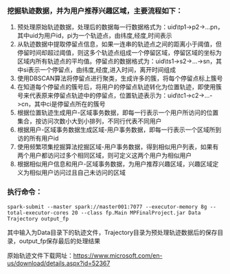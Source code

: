 ### 挖掘轨迹数据，并为用户推荐兴趣区域，主要流程如下：
1. 预处理原始轨迹数据，处理后的数据每一行数据格式为：uid\tp1->p2->...pn，其中uid为用户id，pi为一个轨迹点，由纬度,经度,时间表示
2. 从轨迹数据中提取停留点信息，如果一连串的轨迹点之间的距离小于阈值，但停留时间却超过阈值，则这多个轨迹点组成一个停留区域，停留区域的坐标为区域内所有轨迹点的平均值。停留点的数据格式为：uid\ts1->s2->...->sn，其中si表示一个停留点，由纬度,经度,进入时间，离开时间组成
3. 使用DBSCAN算法将停留点进行聚类，生成许多的簇，将每个停留点标上簇号
4. 在知道每个停留点的簇号后，将用户的停留点轨迹转化为位置轨迹，即使用簇号来代表原来停留点轨迹中的停留点，位置轨迹表示为：uid\tc1->c2->...->cn，其中ci是停留点所在的簇号
5. 根据位置轨迹生成用户-区域事务数据，即每一行表示一个用户所访问的位置集合，按访问次数小大到小排列，不同行代表不同用户
6. 根据用户-区域事务数据生成区域-用户事务数据，即每一行表示一个区域所到访的所有用户id
7. 使用频繁项集挖掘算法挖掘区域-用户事务数据，得到相似用户列表，如果有两个用户都访问过多个相同区域，则可定义这两个用户为相似用户
8. 根据相似用户信息和用户-区域事务数据，为用户推荐兴趣区域，兴趣区域定义为相似用户访问过且自己未访问的区域


### 执行命令：
    spark-submit --master spark://master001:7077 --executor-memory 8g --total-executor-cores 20 --class fp.Main MPFinalProject.jar Data Trajectory output_fp
其中输入为Data目录下的轨迹文件，Trajectory目录为预处理轨迹数据后的保存目录，output_fp保存最后的处理结果

原始轨迹文件下载网址：https://www.microsoft.com/en-us/download/details.aspx?id=52367
